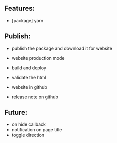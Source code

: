 ## Features:
- [package] yarn

## Publish:
- publish the package and download it for website
- website production mode
- build and deploy
- validate the html









- website in github
- release note on github

## Future:
- on hide callback
- notification on page title
- toggle direction